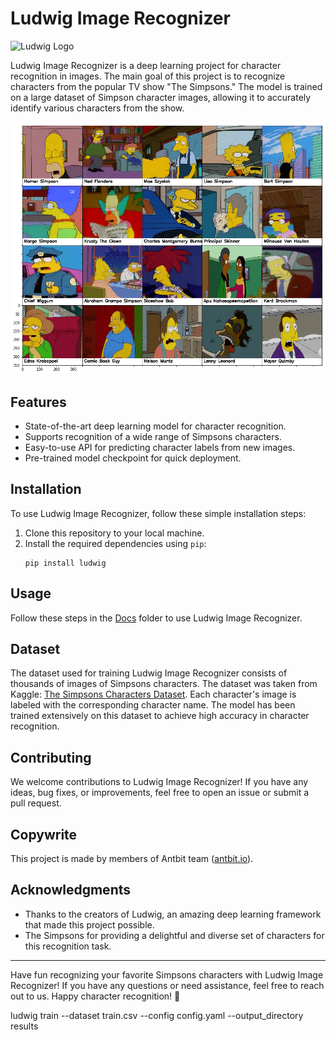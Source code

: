 # Ludwig Image Recognizer
![Ludwig Logo](https://ludwig.ai/latest/images/ludwig_logo.svg)

Ludwig Image Recognizer is a deep learning project for character recognition in images. The main goal of this project is to recognize characters from the popular TV show "The Simpsons." The model is trained on a large dataset of Simpson character images, allowing it to accurately identify various characters from the show.

![Character Illustration](image_for_md_files/characters_illustration.png)

## Features

- State-of-the-art deep learning model for character recognition.
- Supports recognition of a wide range of Simpsons characters.
- Easy-to-use API for predicting character labels from new images.
- Pre-trained model checkpoint for quick deployment.

## Installation

To use Ludwig Image Recognizer, follow these simple installation steps:

1. Clone this repository to your local machine.
2. Install the required dependencies using `pip`:
   ```
   pip install ludwig
   ```

## Usage

Follow these steps in the [Docs](https://github.com/xxivk/Ludwig-Image-Recognizer/tree/master/Docs) folder to use Ludwig Image Recognizer.

## Dataset

The dataset used for training Ludwig Image Recognizer consists of thousands of images of Simpsons characters. The dataset was taken from Kaggle: [The Simpsons Characters Dataset](https://www.kaggle.com/datasets/alexattia/the-simpsons-characters-dataset?resource=download). Each character's image is labeled with the corresponding character name. The model has been trained extensively on this dataset to achieve high accuracy in character recognition.

## Contributing

We welcome contributions to Ludwig Image Recognizer! If you have any ideas, bug fixes, or improvements, feel free to open an issue or submit a pull request.

## Copywrite

This project is made by members of Antbit team ([antbit.io](https://antbit.io)). 

## Acknowledgments

- Thanks to the creators of Ludwig, an amazing deep learning framework that made this project possible.
- The Simpsons for providing a delightful and diverse set of characters for this recognition task.

---

Have fun recognizing your favorite Simpsons characters with Ludwig Image Recognizer! If you have any questions or need assistance, feel free to reach out to us. Happy character recognition! 🎉


ludwig train --dataset train.csv --config config.yaml --output_directory results